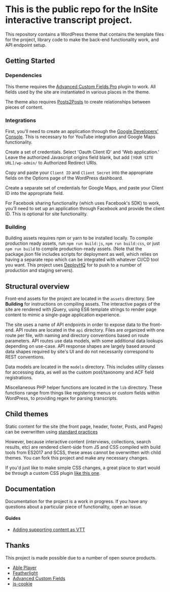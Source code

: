 # This is the public repo for the InSite interactive transcript project.

This repository contains a WordPress theme that contains the template files for the project, library code to make the back-end functionality work, and API endpoint setup.

## Getting Started

### Dependencies

This theme requires the [Advanced Custom Fields Pro](https://www.advancedcustomfields.com/) plugin to work. All fields used by the site are instantiated in various places in the theme.

The theme also requires [Posts2Posts](https://wordpress.org/plugins/posts-to-posts/) to create relationships between pieces of content.

### Integrations
First, you'll need to create an application through the [Google Developers' Console](https://console.developers.google.com). This is necessary to for YouTube integration and Google Maps functionality.

Create a set of credentials. Select 'Oauth Client ID' and 'Web application.' Leave the authorized Javascript origins field blank, but add `[YOUR SITE URL]/wp-admin/` to Authorized Redirect URIs.

Copy and paste your `Client ID` and `Client Secret` into the appropriate fields on the Options page of the WordPress dashboard.

Create a separate set of credentials for Google Maps, and paste your Client ID into the appropriate field.

For Facebook sharing functionality (which uses Facebook's SDK) to work, you'll need to set up an application through Facebook and provide the client ID. This is optional for site functionality.

### Building
Building assets requires npm or yarn to be installed locally. To compile production ready assets, run `npm run build:js`, `npm run build:css`, or just `npm run build` to compile production-ready assets. (Note that the package.json file includes scripts for deployment as well, which relies on having a separate repo which can be integrated with whatever CI/CD tool you want. This project uses [DeployHQ](https://www.deployhq.com/) for to push to a number of production and staging servers).

## Structural overview
Front-end assets for the project are located in the `assets` directory. See **Building** for instructions on compiling assets. The interactive pages of the site are rendered with jQuery, using ES6 template strings to render page content to mimic a single-page application experience.

The site uses a name of API endpoints in order to expose data to the front-end. API routes are located in the `api` directory. Files are organized with one route per file, with naming and directory conventions based on route parameters. API routes use data models, with some additional data lookups depending on use-case. API response shapes are largely based around data shapes required by site's UI and do not necessarily correspond to REST conventions.

Data models are located in the `models` directory. This includes utility classes for accessing data, as well as the custom post/taxonomy and ACF field registrations.

Miscellaneous PHP helper functions are located in the `lib` directory. These functions range from things like registering menus or custom fields within WordPress, to providing regex for parsing transcripts.

## Child themes
Static content for the site (the front page, header, footer, Posts, and Pages) can be overwritten using [standard practices](https://codex.wordpress.org/Child_Themes)

However, because interactive content (interviews, collections, search results, etc) are rendered client-side from JS and CSS compiled with build tools from ES2017 and SCSS, these areas cannot be overwritten with child themes. You can fork this project and make any necessary changes.

If you'd just like to make simple CSS changes, a great place to start would be through a custom CSS plugin [like this one](https://wordpress.org/plugins/simple-custom-css/).


## Documentation
Documentation for the project is a work in progress. If you have any questions about a particular piece of functionality, open an issue.

#### Guides
* [Adding supporting content as VTT](https://github.com/DukeLivingHistory/RLH-Site-Code/blob/master/docs/editing/EXAMPLE_SUPPORTING_CONTENT_VTT.MD)

## Thanks
This project is made possible due to a number of open source products.
* [Able Player](https://github.com/ableplayer/ableplayer)
* [Featherlight](https://noelboss.github.io/featherlight/)
* [Advanced Custom Fields](https://www.advancedcustomfields.com/)
* [js-cookie](https://github.com/js-cookie/js-cookie)
